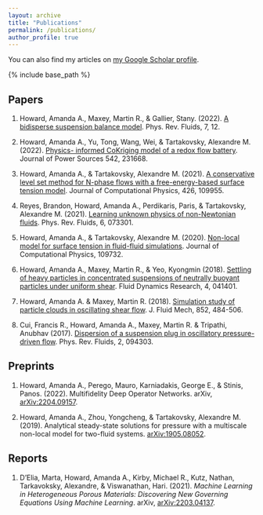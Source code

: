 ```yaml
---
layout: archive
title: "Publications"
permalink: /publications/
author_profile: true
---
```


  You can also find my articles on [my Google Scholar profile](https://scholar.google.com/citations?user=rO5ZgqQAAAAJ&hl=en). 

{% include base_path %}

Papers
---

1. Howard, Amanda A., Maxey, Martin R., & Gallier, Stany. (2022). [A bidisperse suspension balance model](https://journals.aps.org/prfluids/abstract/10.1103/PhysRevFluids.7.124301). Phys. Rev. Fluids, 7, 12. 
1. Howard, Amanda A., Yu, Tong, Wang, Wei, & Tartakovsky, Alexandre M. (2022). [Physics- informed CoKriging model of a redox flow battery](https://www.sciencedirect.com/science/article/abs/pii/S0378775322006656). Journal of Power Sources 542, 231668.

1. Howard, Amanda A., & Tartakovsky, Alexandre M. (2021). [A conservative level set method for N-phase flows with a free-energy-based surface tension model](https://www.sciencedirect.com/science/article/pii/S0021999120307294). Journal of Computational Physics, 426, 109955.

1. Reyes, Brandon, Howard, Amanda A., Perdikaris, Paris, & Tartakovsky, Alexandre M. (2021). [Learning unknown physics of non-Newtonian fluids](https://journals.aps.org/prfluids/abstract/10.1103/PhysRevFluids.6.073301). Phys. Rev. Fluids, 6, 073301.

1. Howard, Amanda A., & Tartakovsky, Alexandre M. (2020). [Non-local model for surface tension in fluid-fluid simulations](https://www.sciencedirect.com/science/article/pii/S0021999120305064). Journal of Computational Physics, 109732.


1. Howard, Amanda A., Maxey, Martin R., & Yeo, Kyongmin (2018). [Settling of heavy particles in concentrated suspensions of neutrally buoyant particles under uniform shear](https://iopscience.iop.org/article/10.1088/1873-7005/aabfa6/meta). Fluid Dynamics Research, 4, 041401.

1. Howard, Amanda A. & Maxey, Martin R. (2018). [Simulation study of particle clouds in oscillating shear flow](https://www.cambridge.org/core/journals/journal-of-fluid-mechanics/article/abs/simulation-study-of-particle-clouds-in-oscillating-shear-flow/DF2B047534A6012E556D44A53A9A5460). J. Fluid Mech, 852, 484-506.

1. Cui, Francis R., Howard, Amanda A., Maxey, Martin R. & Tripathi, Anubhav (2017). [Dispersion of a suspension plug in oscillatory pressure-driven flow](https://journals.aps.org/prfluids/abstract/10.1103/PhysRevFluids.2.094303). Phys. Rev. Fluids, 2, 094303.


Preprints
---
1. Howard, Amanda A., Perego, Mauro, Karniadakis, George E., & Stinis, Panos. (2022). Multifidelity Deep Operator Networks. arXiv, [arXiv:2204.09157](https://arxiv.org/abs/2204.09157).

1. Howard, Amanda A., Zhou, Yongcheng, & Tartakovsky, Alexandre M. (2019). Analytical steady-state solutions for pressure with a multiscale non-local model for two-fluid systems. [arXiv:1905.08052](https://arxiv.org/abs/1905.08052). 


Reports
---

1. D’Elia, Marta, Howard, Amanda A., Kirby, Michael R., Kutz, Nathan, Tarkavoksky, Alexandre, & Viswanathan, Hari. (2021). *Machine Learning in Heterogeneous Porous Materials: Discovering New Governing Equations Using Machine Learning*. arXiv, [arXiv:2203.04137](https://arxiv.org/abs/2203.04137). 

